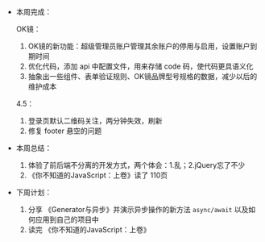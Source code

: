 - 本周完成：

  OK镜：

  1. OK镜的新功能：超级管理员账户管理其余账户的停用与启用，设置账户到期时间
  2. 优化代码，添加 api 中配置文件，用来存储 code 码，使代码更具语义化
  3. 抽象出一些组件、表单验证规则、OK镜品牌型号规格的数据，减少以后的维护成本

  4.5：

  1. 登录页默认二维码关注，两分钟失效，刷新
  2. 修复 footer 悬空的问题

- 本周总结：

  1. 体验了前后端不分离的开发方式，两个体会：1.乱；2.jQuery忘了不少
  2. 《你不知道的JavaScript：上卷》读了 110页

- 下周计划：

  1. 分享 《Generator与异步》并演示异步操作的新方法 `async/await` 以及如何应用到自己的项目中
  2. 读完 《你不知道的JavaScript：上卷》